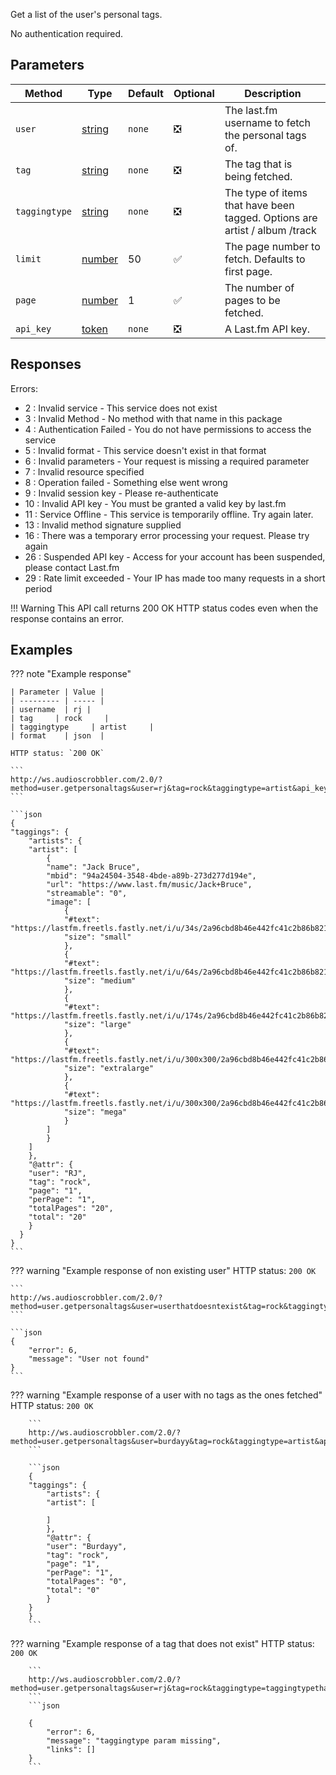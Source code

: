 Get a list of the user's personal tags.

No authentication required.

## Parameters

| Method        | Type                                                                                              | Default | Optional                      | Description                                         |
| ------------- | ------------------------------------------------------------------------------------------------- | ------- | ----------------------------- | --------------------------------------------------- |
| `user`        | [string](https://developer.mozilla.org/en-US/docs/Web/JavaScript/Reference/Global_Objects/String) | `none`  | :negative_squared_cross_mark: | The last.fm username to fetch the personal tags of. |
| `tag`         | [string](https://developer.mozilla.org/en-US/docs/Web/JavaScript/Reference/Global_Objects/String) | `none`  | :negative_squared_cross_mark: | The tag that is being fetched.                      |
| `taggingtype` | [string](https://developer.mozilla.org/en-US/docs/Web/JavaScript/Reference/Global_Objects/String) | `none`  | :negative_squared_cross_mark: | The type of items that have been tagged. Options are artist / album /track |
| `limit`       | [number](https://developer.mozilla.org/en-US/docs/Web/JavaScript/Reference/Global_Objects/Number) | 50      | :white_check_mark:            | The page number to fetch. Defaults to first page.   |
| `page`        | [number](https://developer.mozilla.org/en-US/docs/Web/JavaScript/Reference/Global_Objects/Number) | 1       | :white_check_mark:            | The number of pages to be fetched.                  |
| `api_key`     | [token](https://www.last.fm/api/account/create)                                                   | `none`  | :negative_squared_cross_mark: | A Last.fm API key.                                  |

## Responses

Errors:

- 2 : Invalid service - This service does not exist
- 3 : Invalid Method - No method with that name in this package
- 4 : Authentication Failed - You do not have permissions to access the service
- 5 : Invalid format - This service doesn't exist in that format
- 6 : Invalid parameters - Your request is missing a required parameter
- 7 : Invalid resource specified
- 8 : Operation failed - Something else went wrong
- 9 : Invalid session key - Please re-authenticate
- 10 : Invalid API key - You must be granted a valid key by last.fm
- 11 : Service Offline - This service is temporarily offline. Try again later.
- 13 : Invalid method signature supplied
- 16 : There was a temporary error processing your request. Please try again
- 26 : Suspended API key - Access for your account has been suspended, please contact Last.fm
- 29 : Rate limit exceeded - Your IP has made too many requests in a short period

!!! Warning
    This API call returns 200 OK HTTP status codes even when the response contains an error.
    
## Examples

??? note "Example response"

    | Parameter | Value |
    | --------- | ----- |
    | username  | rj |
    | tag     | rock     |
    | taggingtype     | artist     |
    | format    | json  |

    HTTP status: `200 OK`

    ```
    http://ws.audioscrobbler.com/2.0/?method=user.getpersonaltags&user=rj&tag=rock&taggingtype=artist&api_key=YOUR_API_KEY&format=json&limit=1
    ```

    ```json
    {
    "taggings": {
        "artists": {
        "artist": [
            {
            "name": "Jack Bruce",
            "mbid": "94a24504-3548-4bde-a89b-273d277d194e",
            "url": "https://www.last.fm/music/Jack+Bruce",
            "streamable": "0",
            "image": [
                {
                "#text": "https://lastfm.freetls.fastly.net/i/u/34s/2a96cbd8b46e442fc41c2b86b821562f.png",
                "size": "small"
                },
                {
                "#text": "https://lastfm.freetls.fastly.net/i/u/64s/2a96cbd8b46e442fc41c2b86b821562f.png",
                "size": "medium"
                },
                {
                "#text": "https://lastfm.freetls.fastly.net/i/u/174s/2a96cbd8b46e442fc41c2b86b821562f.png",
                "size": "large"
                },
                {
                "#text": "https://lastfm.freetls.fastly.net/i/u/300x300/2a96cbd8b46e442fc41c2b86b821562f.png",
                "size": "extralarge"
                },
                {
                "#text": "https://lastfm.freetls.fastly.net/i/u/300x300/2a96cbd8b46e442fc41c2b86b821562f.png",
                "size": "mega"
                }
            ]
            }
        ]
        },
        "@attr": {
        "user": "RJ",
        "tag": "rock",
        "page": "1",
        "perPage": "1",
        "totalPages": "20",
        "total": "20"
        }
      }
    }
    ```

??? warning "Example response of non existing user"
    HTTP status: `200 OK`

    ```
    http://ws.audioscrobbler.com/2.0/?method=user.getpersonaltags&user=userthatdoesntexist&tag=rock&taggingtype=artist&api_key=YOUR_API_KEY&format=json&limit=1
    ```

    ```json
    {
        "error": 6,
        "message": "User not found"
    }
    ```

??? warning "Example response of a user with no tags as the ones fetched"
    HTTP status: `200 OK`

        ```
        http://ws.audioscrobbler.com/2.0/?method=user.getpersonaltags&user=burdayy&tag=rock&taggingtype=artist&api_key=YOUR_API_KEY&format=json&limit=1
        ```

        ```json
        {
        "taggings": {
            "artists": {
            "artist": [

            ]
            },
            "@attr": {
            "user": "Burdayy",
            "tag": "rock",
            "page": "1",
            "perPage": "1",
            "totalPages": "0",
            "total": "0"
            }
        }
        }
        ```

??? warning "Example response of a tag that does not exist"
    HTTP status: `200 OK`

        ```
        http://ws.audioscrobbler.com/2.0/?method=user.getpersonaltags&user=rj&tag=rock&taggingtype=taggingtypethatdoesntexist&api_key=YOUR_API_KEY&format=json&limit=1
        ```
        ```json

        {
            "error": 6,
            "message": "taggingtype param missing",
            "links": []
        }
        ```
